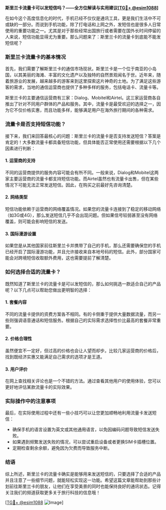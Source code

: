 **斯里兰卡流量卡可以发短信吗？——全方位解读与实用建议[[TG💪+ @esim1088](https://t.me/s/esim1088)]**

在如今这个高度信息化的时代，手机已经不仅仅是通讯工具，更是我们生活中不可或缺的一部分。而说到手机功能，除了打电话和上网之外，发短信也是很多人日常使用的重要功能之一。尤其是对于那些经常出国旅行或者需要在国外长时间停留的人来说，短信功能显得尤为重要。那么问题来了：斯里兰卡的流量卡到底能不能发短信呢？

### 斯里兰卡流量卡的基本情况

首先，我们需要了解斯里兰卡的通信市场现状。斯里兰卡是一个位于南亚的小岛国，以其美丽的海滩、丰富的文化遗产以及独特的自然景观闻名于世。近年来，随着旅游业的发展，越来越多的游客来到这里探索这片神奇的土地。为了满足这些游客的需求，当地的通信运营商也提供了多种多样的服务，包括电话卡、流量卡等。

斯里兰卡的主要通信运营商有三家：Dialog、Mobitel和Airtel。这三家运营商各自推出了针对不同用户群体的产品和服务。其中，流量卡是最受欢迎的选择之一，因为它不仅价格实惠，而且功能多样，能够满足用户在海外旅行期间的各种需求。

### 流量卡是否支持短信功能？

接下来，我们来回答最核心的问题：斯里兰卡的流量卡是否支持发送短信？答案是肯定的！大多数流量卡都具备短信功能，但具体能否正常使用还需要根据以下几个因素进行判断：

#### 1. **运营商的支持**
不同的运营商提供的服务内容可能会有所不同。一般来说，Dialog和Mobitel这两家主要运营商的流量卡都支持短信功能。而Airtel虽然也有流量卡出售，但在某些情况下可能无法正常发送短信。因此，在购买之前最好先咨询清楚。

#### 2. **网络类型**
短信功能依赖于运营商的网络覆盖情况。如果您的流量卡连接到了稳定的移动网络（如3G或4G），那么发送短信几乎不会出现问题。但如果信号较弱甚至没有网络覆盖，则可能会影响短信的发送。

#### 3. **国际漫游设置**
如果您是从其他国家前往斯里兰卡并携带了自己的手机，那么还需要确保您的手机已经开启了国际漫游功能，并且允许接收来自本地号码的短信。此外，部分国家可能会对跨境短信收取额外费用，这也需要提前了解清楚。

### 如何选择合适的流量卡？

既然知道了斯里兰卡的流量卡是可以发短信的，那么如何挑选一款适合自己的产品呢？以下几点可以帮助您做出更明智的选择：

#### 1. **套餐内容**
不同的流量卡提供的资费方案各不相同。有的卡侧重于提供大量数据流量，而另一些则强调语音通话和短信服务。根据自己的实际需求选择性价比最高的套餐非常重要。

#### 2. **价格合理性**
虽然便宜不一定好，但过高的价格也会让人望而却步。比较几家运营商的价格后，找到既经济实惠又能满足自己需求的选项才是王道。

#### 3. **用户评价**
在网上查找相关评论也是一个不错的方法。通过查看其他用户的使用体验，您可以更好地评估某款流量卡的实际效果。

### 实际操作中的注意事项

最后，在实际使用过程中还有一些小技巧可以让您更加顺畅地利用流量卡发送短信：

- 确保手机的语言设置为英文或其他通用语言，以免因编码问题导致短信发送失败。
- 如果遇到频繁发送失败的情况，可以尝试重启设备或者更换SIM卡插槽位置。
- 定期检查剩余余额，避免因为欠费而导致服务中断。

### 结语

综上所述，斯里兰卡的流量卡确实是能够用来发送短信的，只要选择了合适的产品并且注意了一些细节问题，就能轻松实现这一功能。希望这篇文章能帮助到那些计划前往斯里兰卡的朋友，让他们在享受美景的同时也能保持良好的通讯状态。记得关注我们的频道获取更多关于旅行科技的信息哦！

[[TG💪+ @esim1088](https://t.me/s/esim1088) ![Image](https://i.postimg.cc/4NQfJmqS/Snipaste-2025-05-13-00-14-12.png)]